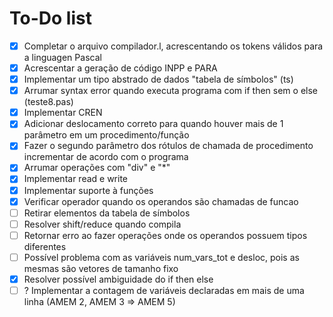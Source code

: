 # To-Do list

- [x] Completar o arquivo compilador.l, acrescentando os tokens válidos para a linguagen Pascal
- [x] Acrescentar a geração de código INPP e PARA
- [x] Implementar um tipo abstrado de dados "tabela de símbolos" (ts)
- [x] Arrumar syntax error quando executa programa com if then sem o else (teste8.pas)
- [x] Implementar CREN
- [x] Adicionar deslocamento correto para quando houver mais de 1 parâmetro em um procedimento/função
- [x] Fazer o segundo parâmetro dos rótulos de chamada de procedimento incrementar de acordo com o programa
- [x] Arrumar operações com "div" e "*"
- [x] Implementar read e write
- [x] Implementar suporte à funções
- [x] Verificar operador quando os operandos são chamadas de funcao
- [ ] Retirar elementos da tabela de símbolos
- [ ] Resolver shift/reduce quando compila
- [ ] Retornar erro ao fazer operações onde os operandos possuem tipos diferentes
- [ ] Possível problema com as variáveis num_vars_tot e desloc, pois as mesmas são vetores de tamanho fixo
- [x] Resolver possível ambiguidade do if then else
- [ ] ? Implementar a contagem de variáveis declaradas em mais de uma linha (AMEM 2, AMEM 3 => AMEM 5)